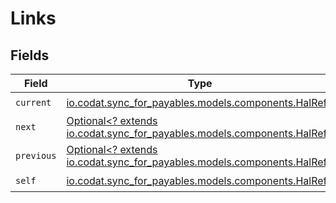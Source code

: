 # Links


## Fields

| Field                                                                                                        | Type                                                                                                         | Required                                                                                                     | Description                                                                                                  |
| ------------------------------------------------------------------------------------------------------------ | ------------------------------------------------------------------------------------------------------------ | ------------------------------------------------------------------------------------------------------------ | ------------------------------------------------------------------------------------------------------------ |
| `current`                                                                                                    | [io.codat.sync_for_payables.models.components.HalRef](../../models/components/HalRef.md)                     | :heavy_check_mark:                                                                                           | N/A                                                                                                          |
| `next`                                                                                                       | [Optional<? extends io.codat.sync_for_payables.models.components.HalRef>](../../models/components/HalRef.md) | :heavy_minus_sign:                                                                                           | N/A                                                                                                          |
| `previous`                                                                                                   | [Optional<? extends io.codat.sync_for_payables.models.components.HalRef>](../../models/components/HalRef.md) | :heavy_minus_sign:                                                                                           | N/A                                                                                                          |
| `self`                                                                                                       | [io.codat.sync_for_payables.models.components.HalRef](../../models/components/HalRef.md)                     | :heavy_check_mark:                                                                                           | N/A                                                                                                          |
